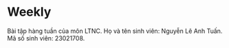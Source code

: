 # Weekly
 Bài tập hàng tuần của môn LTNC.
 Họ và tên sinh viên: Nguyễn Lê Anh Tuấn.
 Mã số sinh viên: 23021708.
